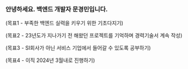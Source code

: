 
### 안녕하세요. 백엔드 개발자 문경민입니다.

(목표1 - 부족한 백엔드 실력을 키우기 위한 기초다지기)

(목표2 - 23년도가 지나가기 전 해왔던 프로젝트를 기억하며 경력기술서 계속 작성)

(목표3 - SI회사가 아닌 서비스 기업에서 들어갈 수 있도록 공부하기)

(목표4 - 이직 2024년 3월내로 진행하기)
